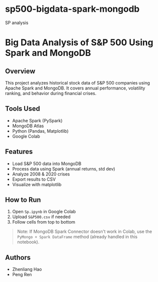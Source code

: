 # sp500-bigdata-spark-mongodb
SP analysis


# Big Data Analysis of S&P 500 Using Spark and MongoDB

## Overview
This project analyzes historical stock data of S&P 500 companies using Apache Spark and MongoDB. It covers annual performance, volatility ranking, and behavior during financial crises.

## Tools Used
- Apache Spark (PySpark)
- MongoDB Atlas
- Python (Pandas, Matplotlib)
- Google Colab

## Features
- Load S&P 500 data into MongoDB
- Process data using Spark (annual returns, std dev)
- Analyze 2008 & 2020 crises
- Export results to CSV
- Visualize with matplotlib

## How to Run
1. Open `Sp.ipynb` in Google Colab
2. Upload `S&P500.csv` if needed
3. Follow cells from top to bottom

> Note: If MongoDB Spark Connector doesn't work in Colab, use the `PyMongo + Spark DataFrame` method (already handled in this notebook).

## Authors
- Zhenliang Hao 
- Peng Ren 
